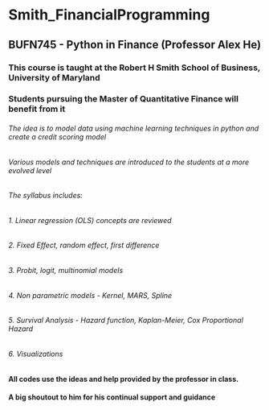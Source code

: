 # Smith_FinancialProgramming
## BUFN745 - Python in Finance (Professor Alex He)

### This course is taught at the Robert H Smith School of Business, University of Maryland
### Students pursuing the Master of Quantitative Finance will benefit from it 

###### The idea is to model data using machine learning techniques in python and create a credit scoring model
###### Various models and techniques are introduced to the students at a more evolved level

###### The syllabus includes:
###### 1. Linear regression (OLS) concepts are reviewed
###### 2. Fixed Effect, random effect, first difference 
###### 3. Probit, logit, multinomial models
###### 4. Non parametric models - Kernel, MARS, Spline
###### 5. Survival Analysis - Hazard function, Kaplan-Meier, Cox Proportional Hazard
###### 6. Visualizations

#### All codes use the ideas and help provided by the professor in class. 
#### A big shoutout to him for his continual support and guidance
